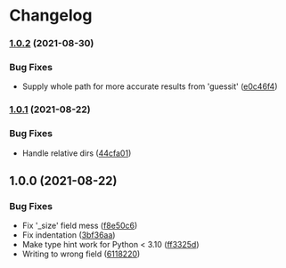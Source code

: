 # Changelog

### [1.0.2](https://www.github.com/soerenschneider/lootorganizer/compare/v1.0.1...v1.0.2) (2021-08-30)


### Bug Fixes

* Supply whole path for more accurate results from 'guessit' ([e0c46f4](https://www.github.com/soerenschneider/lootorganizer/commit/e0c46f4905c9596d988dce43a92ae15732f9d290))

### [1.0.1](https://www.github.com/soerenschneider/lootorganizer/compare/v1.0.0...v1.0.1) (2021-08-22)


### Bug Fixes

* Handle relative dirs ([44cfa01](https://www.github.com/soerenschneider/lootorganizer/commit/44cfa01b3ee62c82e2642159ce9ff3c2789bafb4))

## 1.0.0 (2021-08-22)


### Bug Fixes

* Fix '_size' field mess ([f8e50c6](https://www.github.com/soerenschneider/lootorganizer/commit/f8e50c62efedc88e6b47a19b0089d1f9ccab6de7))
* Fix indentation ([3bf36aa](https://www.github.com/soerenschneider/lootorganizer/commit/3bf36aa8a40e631d343935a2a4b284c7d5c1b5e3))
* Make type hint work for Python < 3.10 ([ff3325d](https://www.github.com/soerenschneider/lootorganizer/commit/ff3325d756a6e49ca13f02662494cc132bbb0ff1))
* Writing to wrong field ([6118220](https://www.github.com/soerenschneider/lootorganizer/commit/6118220ed30114820b78273c6927418ca328ff1a))
